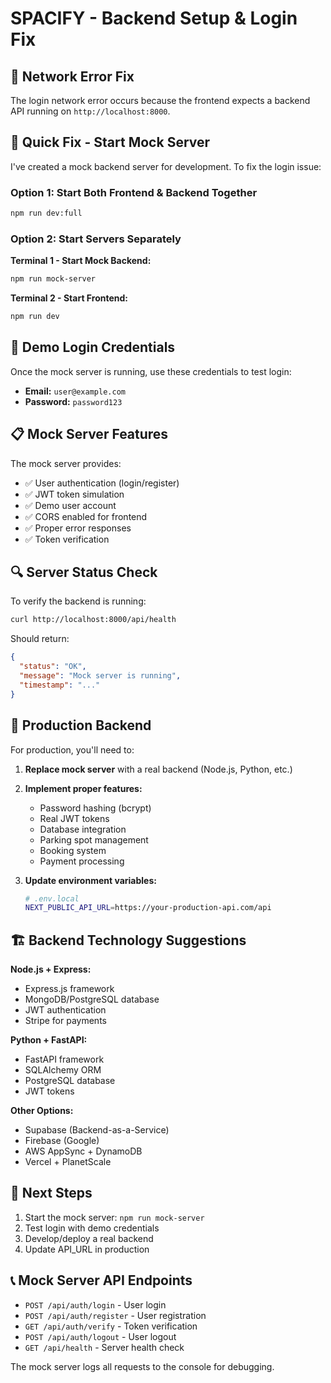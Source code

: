 # SPACIFY - Backend Setup & Login Fix

## 🚨 Network Error Fix

The login network error occurs because the frontend expects a backend API running on `http://localhost:8000`. 

## 🔧 Quick Fix - Start Mock Server

I've created a mock backend server for development. To fix the login issue:

### Option 1: Start Both Frontend & Backend Together
```bash
npm run dev:full
```

### Option 2: Start Servers Separately

**Terminal 1 - Start Mock Backend:**
```bash
npm run mock-server
```

**Terminal 2 - Start Frontend:**
```bash
npm run dev
```

## 👤 Demo Login Credentials

Once the mock server is running, use these credentials to test login:

- **Email:** `user@example.com`
- **Password:** `password123`

## 📋 Mock Server Features

The mock server provides:

- ✅ User authentication (login/register)
- ✅ JWT token simulation
- ✅ Demo user account
- ✅ CORS enabled for frontend
- ✅ Proper error responses
- ✅ Token verification

## 🔍 Server Status Check

To verify the backend is running:
```bash
curl http://localhost:8000/api/health
```

Should return:
```json
{
  "status": "OK",
  "message": "Mock server is running",
  "timestamp": "..."
}
```

## 🎯 Production Backend

For production, you'll need to:

1. **Replace mock server** with a real backend (Node.js, Python, etc.)
2. **Implement proper features:**
   - Password hashing (bcrypt)
   - Real JWT tokens
   - Database integration
   - Parking spot management
   - Booking system
   - Payment processing

3. **Update environment variables:**
   ```bash
   # .env.local
   NEXT_PUBLIC_API_URL=https://your-production-api.com/api
   ```

## 🏗️ Backend Technology Suggestions

**Node.js + Express:**
- Express.js framework
- MongoDB/PostgreSQL database
- JWT authentication
- Stripe for payments

**Python + FastAPI:**
- FastAPI framework
- SQLAlchemy ORM
- PostgreSQL database
- JWT tokens

**Other Options:**
- Supabase (Backend-as-a-Service)
- Firebase (Google)
- AWS AppSync + DynamoDB
- Vercel + PlanetScale

## 🚀 Next Steps

1. Start the mock server: `npm run mock-server`
2. Test login with demo credentials
3. Develop/deploy a real backend
4. Update API_URL in production

## 📞 Mock Server API Endpoints

- `POST /api/auth/login` - User login
- `POST /api/auth/register` - User registration  
- `GET /api/auth/verify` - Token verification
- `POST /api/auth/logout` - User logout
- `GET /api/health` - Server health check

The mock server logs all requests to the console for debugging.

